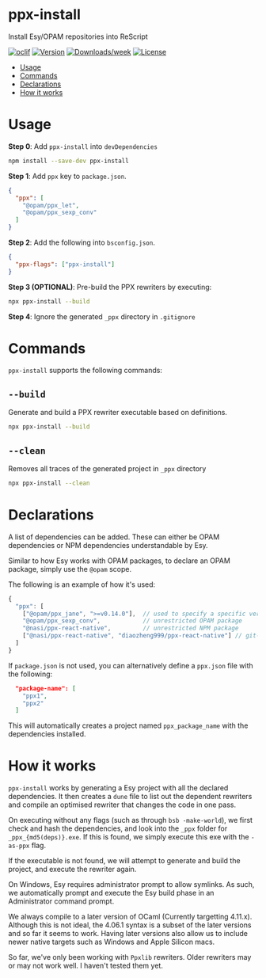 ppx-install
=================

Install Esy/OPAM repositories into ReScript

[![oclif](https://img.shields.io/badge/cli-oclif-brightgreen.svg)](https://oclif.io)
[![Version](https://img.shields.io/npm/v/ppx-install.svg)](https://npmjs.org/package/@nasi/ppx-install)
[![Downloads/week](https://img.shields.io/npm/dw/ppx-install.svg)](https://npmjs.org/package/@nasi/ppx-install)
[![License](https://img.shields.io/npm/l/ppx-install.svg)](https://github.com/diaozheng999/ppx-install/blob/master/package.json)

<!-- toc -->
* [Usage](#usage)
* [Commands](#commands)
* [Declarations](#declarations)
* [How it works](#how-it-works)
<!-- tocstop -->
# Usage
**Step 0**: Add `ppx-install` into `devDependencies`

```sh
npm install --save-dev ppx-install
```

**Step 1**: Add `ppx` key to `package.json`.

```json
{
  "ppx": [
    "@opam/ppx_let",
    "@opam/ppx_sexp_conv"
  ]
}
```

**Step 2**: Add the following into `bsconfig.json`.

```json
{
  "ppx-flags": ["ppx-install"]
}
```

**Step 3 (OPTIONAL)**: Pre-build the PPX rewriters by executing:
```sh
npx ppx-install --build
```

**Step 4**: Ignore the generated `_ppx` directory in `.gitignore`

# Commands

`ppx-install` supports the following commands:

## `--build`

Generate and build a PPX rewriter executable based on definitions. 

```sh
npx ppx-install --build
```

## `--clean`
Removes all traces of the generated project in `_ppx` directory

```sh
npx ppx-install --clean
```

# Declarations

A list of dependencies can be added. These can either be OPAM dependencies or
NPM dependencies understandable by Esy.

Similar to how Esy works with OPAM packages, to declare an OPAM package, simply
use the `@opam` scope.

The following is an example of how it's used:

```javascript
{
  "ppx": [
    ["@opam/ppx_jane", ">=v0.14.0"],  // used to specify a specific version
    "@opam/ppx_sexp_conv",            // unrestricted OPAM package
    "@nasi/ppx-react-native",         // unrestricted NPM package
    ["@nasi/ppx-react-native", "diaozheng999/ppx-react-native"] // git-repositories can also be used as version specifications
  ]
}
```

If `package.json` is not used, you can alternatively define a `ppx.json` file
with the following:

```json
  "package-name": [
    "ppx1",
    "ppx2"
  ]
```

This will automatically creates a project named `ppx_package_name` with the
dependencies installed.

# How it works

`ppx-install` works by generating a Esy project with all the declared
dependencies. It then creates a `dune` file to list out the dependent rewriters
and compile an optimised rewriter that changes the code in one pass.

On executing without any flags (such as through `bsb -make-world`), we first
check and hash the dependencies, and look into the `_ppx` folder for
`_ppx_{md5(deps)}.exe`. If this is found, we simply execute this exe with the
`-as-ppx` flag.

If the executable is not found, we will attempt to generate and build the
project, and execute the rewriter again.

On Windows, Esy requires administrator prompt to allow symlinks. As such, we
automatically prompt and execute the Esy build phase in an Administrator command
prompt.

We always compile to a later version of OCaml (Currently targetting 4.11.x).
Although this is not ideal, the 4.06.1 syntax is a subset of the later versions
and so far it seems to work. Having later versions also allow us to include
newer native targets such as Windows and Apple Silicon macs.

So far, we've only been working with `Ppxlib` rewriters. Older rewriters may
or may not work well. I haven't tested them yet.
